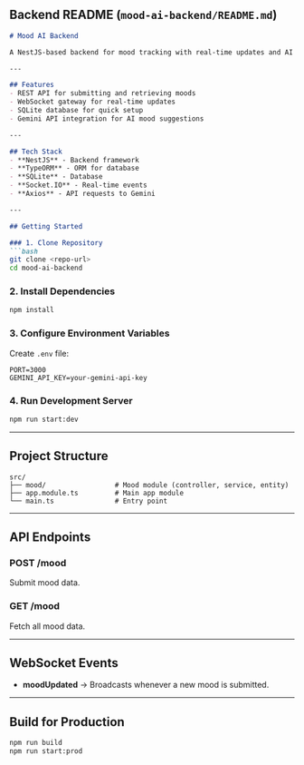 ## **Backend README (`mood-ai-backend/README.md`)**

```markdown
# Mood AI Backend

A NestJS-based backend for mood tracking with real-time updates and AI insights.

---

## Features
- REST API for submitting and retrieving moods
- WebSocket gateway for real-time updates
- SQLite database for quick setup
- Gemini API integration for AI mood suggestions

---

## Tech Stack
- **NestJS** - Backend framework
- **TypeORM** - ORM for database
- **SQLite** - Database
- **Socket.IO** - Real-time events
- **Axios** - API requests to Gemini

---

## Getting Started

### 1. Clone Repository
```bash
git clone <repo-url>
cd mood-ai-backend
````

### 2. Install Dependencies

```bash
npm install
```

### 3. Configure Environment Variables

Create `.env` file:

```
PORT=3000
GEMINI_API_KEY=your-gemini-api-key
```

### 4. Run Development Server

```bash
npm run start:dev
```

---

## Project Structure

```
src/
├── mood/                 # Mood module (controller, service, entity)
├── app.module.ts         # Main app module
└── main.ts               # Entry point
```

---

## API Endpoints

### POST /mood

Submit mood data.

### GET /mood

Fetch all mood data.

---

## WebSocket Events

* **moodUpdated** → Broadcasts whenever a new mood is submitted.

---

## Build for Production

```bash
npm run build
npm run start:prod
```